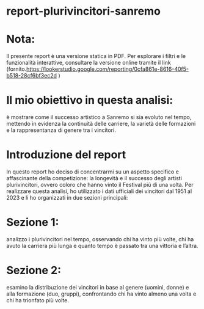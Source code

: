 # report-plurivincitori-sanremo

# Nota:
Il presente report è una versione statica in PDF. Per esplorare i filtri e le funzionalità interattive, consultare la versione online tramite il link (fornito.https://lookerstudio.google.com/reporting/0cfa861e-8616-40f5-b518-28cf6bf3ec2d )

# Il mio obiettivo in questa analisi:
è mostrare come il successo artistico a Sanremo si sia evoluto nel tempo, mettendo in evidenza la continuità delle carriere, la varietà delle formazioni e la rappresentanza di genere tra i vincitori. 
# Introduzione del report
In questo report ho deciso di concentrarmi su un aspetto specifico e affascinante della competizione: la longevità e il successo degli artisti 
plurivincitori, ovvero coloro che hanno vinto il Festival più di una volta. Per realizzare questa analisi, ho utilizzato i dati ufficiali dei vincitori dal 1951 al 2023 e li ho organizzati in due sezioni principali: 
# Sezione 1: 
analizzo i plurivincitori nel tempo, osservando chi ha 
vinto più volte, chi ha avuto la carriera più lunga e quanto tempo è 
passato tra una vittoria e l’altra. 
# Sezione 2:
esamino la distribuzione dei vincitori in base al genere 
(uomini, donne) e alla formazione (duo, gruppi), confrontando chi 
ha vinto almeno una volta e chi ha trionfato più volte. 
